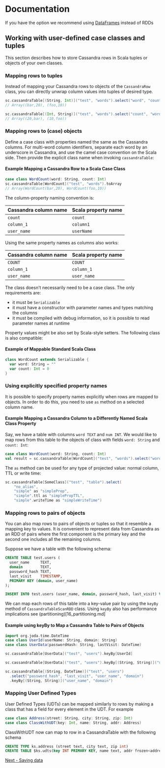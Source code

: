 # Documentation
If you have the option we recommend using [DataFrames](14_data_frames.md) instead of RDDs
## Working with user-defined case classes and tuples

This section describes how to store Cassandra rows in Scala tuples or objects of your own classes.

### Mapping rows to tuples
Instead of mapping your Cassandra rows to objects of the `CassandraRow` class, you can directly 
unwrap column values into tuples of desired type.
 
```scala
sc.cassandraTable[(String, Int)]("test", "words").select("word", "count").toArray
// Array((bar,20), (foo,10))

sc.cassandraTable[(Int, String)]("test", "words").select("count", "word").toArray
// Array((20,bar), (10,foo))
```    

### Mapping rows to (case) objects
Define a case class with properties named the same as the Cassandra columns. 
For multi-word column identifiers, separate each word by an underscore in Cassandra, 
and use the camel case convention on the Scala side. Then provide the explicit class name
when invoking `cassandraTable`:

#### Example Mapping a Cassandra Row to a Scala Case Class
```scala
case class WordCount(word: String, count: Int)
sc.cassandraTable[WordCount]("test", "words").toArray
// Array(WordCount(bar,20), WordCount(foo,10))
```

The column-property naming convention is:

Cassandra column name	| Scala property name
------------------------|---------------------
`count`	                | `count`
`column_1`	            | `column1`
`user_name`	            | `userName`

Using the same property names as columns also works:

Cassandra column name	| Scala property name
------------------------|---------------------
`COUNT`                 | `COUNT`
`column_1`	            | `column_1`
`user_name`	            | `user_name`

The class doesn't necessarily need to be a case class. The only requirements are:

  - it must be `Serializable`
  - it must have a constructor with parameter names and types matching the columns
  - it must be compiled with debug information, so it is possible to read parameter names at runtime

Property values might be also set by Scala-style setters. The following class is also compatible:

#### Example of Mappable Standard Scala Class
```scala
class WordCount extends Serializable {
  var word: String = ""
  var count: Int = 0    
}
```       

### Using explicitly specified property names
It is possible to specify property names explicitly when rows are mapped 
to objects. In order to do this, you need to use `as` method on a 
selected column name.

#### Example Mapping a Cassandra Column to a Differently Named Scala Class Property
Say, we have a table with columns `word TEXT` and `num INT`. We would like to map rows from this
table to the objects of class with fields `word: String` and `count: Int`:

```scala
case class WordCount(word: String, count: Int)
val result = sc.cassandraTable[WordCount]("test", "words").select("word", "num" as "count").collect()
```

The `as` method can be used for any type of projected value: normal column, TTL or write time:

```scala
sc.cassandraTable[SomeClass]("test", "table").select(
    "no_alias",
    "simple" as "simpleProp",
    "simple".ttl as "simplePropTTL",
    "simple".writeTime as "simpleWriteTime")
```

### Mapping rows to pairs of objects
You can also map rows to pairs of objects or tuples so that it resemble a mapping key to values.
It is convenient to represent data from Cassandra as an RDD of pairs where the first component is
the primary key and the second one includes all the remaining columns.

Suppose we have a table with the following schema:

```sql
CREATE TABLE test.users (
  user_name     TEXT,
  domain        TEXT,
  password_hash TEXT,
  last_visit    TIMESTAMP,
  PRIMARY KEY (domain, user_name)
);

INSERT INTO test.users (user_name, domain, password_hash, last_visit) VALUES ('john', 'datastax.com', '1234', '2014-06-05');
```

We can map each rows of this table into a key-value pair by using the `keyBy` 
method of `CassandraTableScanRDD` class. Using `keyBy` also has performance
implications see (partitioning)[16_partitioning.md]

#### Example using keyBy to Map a Cassandra Table to Pairs of Objects
```scala
import org.joda.time.DateTime
case class UserId(userName: String, domain: String)
case class UserData(passwordHash: String, lastVisit: DateTime)

sc.cassandraTable[UserData]("test", "users").keyBy[UserId]

sc.cassandraTable[UserData]("test", "users").keyBy[(String, String)]("user_name", "domain")

sc.cassandraTable[(String, DateTime)]("test", "users")
  .select("password_hash", "last_visit", "user_name", "domain")   
  .keyBy[(String, String)]("user_name", "domain")

```

### Mapping User Defined Types
User Defined Types (UDTs) can be mapped similarly to rows by making a 
class that has a field for every element in the UDT. For example
``` scala
case class Address(street: String, city: String, zip: Int)
case class ClassWithUDT(key: Int, name: String, addr: Address)
```

ClassWithUDT now can map to row in a CassandraTable with the following 
schema
``` sql
CREATE TYPE ks.address (street text, city text, zip int)
CREATE TABLE $ks.udts(key INT PRIMARY KEY, name text, addr frozen<address>)
```

[Next - Saving data](5_saving.md)
